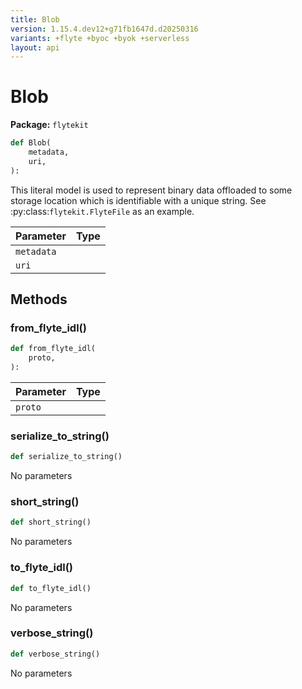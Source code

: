 ```yaml
---
title: Blob
version: 1.15.4.dev12+g71fb1647d.d20250316
variants: +flyte +byoc +byok +serverless
layout: api
---
```


# Blob

**Package:** `flytekit`

```python
def Blob(
    metadata,
    uri,
):
```
This literal model is used to represent binary data offloaded to some storage location which is
identifiable with a unique string. See :py:class:`flytekit.FlyteFile` as an example.



| Parameter | Type |
|-|-|
| `metadata` |  |
| `uri` |  |
## Methods

### from_flyte_idl()

```python
def from_flyte_idl(
    proto,
):
```
| Parameter | Type |
|-|-|
| `proto` |  |
### serialize_to_string()

```python
def serialize_to_string()
```
No parameters
### short_string()

```python
def short_string()
```
No parameters
### to_flyte_idl()

```python
def to_flyte_idl()
```
No parameters
### verbose_string()

```python
def verbose_string()
```
No parameters
